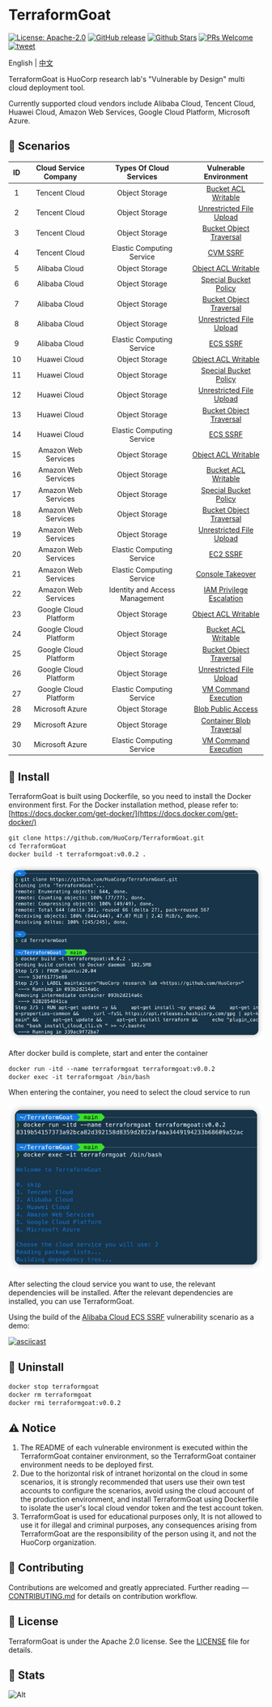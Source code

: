 # TerraformGoat

[![License: Apache-2.0](https://img.shields.io/badge/license-Apache--2.0-blue)](https://github.com/HuoCorp/TerraformGoat/blob/main/LICENSE) [![GitHub release](https://img.shields.io/github/release/HuoCorp/TerraformGoat.svg)](https://github.com/HuoCorp/TerraformGoat/releases) [![Github Stars](https://img.shields.io/github/stars/HuoCorp/TerraformGoat)](https://github.com/HuoCorp/TerraformGoat/stargazers) [![PRs Welcome](https://img.shields.io/badge/PRs-welcome-brightgreen.svg)](https://github.com/HuoCorp/TerraformGoat/pulls) [![tweet](https://img.shields.io/twitter/url?url=https://github.com/HuoCorp/TerraformGoat)](https://twitter.com/intent/tweet/?text=TerraformGoat%20is%20HuoCorp%20research%20lab's%20%22Vulnerable%20by%20Design%22%20multi%20cloud%20deployment%20tool.%20Check%20it%20out%20https%3A%2F%2Fgithub.com%2FHuoCorp%2FTerraformGoat%0A%23TerraformGoat%20%23Terraform%20%23Cloud%20%23Security%20%23cloudsecurity)

English | [中文](./README_CN.md)

TerraformGoat is HuoCorp research lab's "Vulnerable by Design" multi cloud deployment tool.

Currently supported cloud vendors include Alibaba Cloud, Tencent Cloud, Huawei Cloud, Amazon Web Services, Google Cloud Platform, Microsoft Azure.

## :dart: Scenarios

|  ID  | Cloud Service Company  |  Types Of Cloud Services  |                    Vulnerable Environment                    |
| :--: | :--------------------: | :-----------------------: | :----------------------------------------------------------: |
|  1   |     Tencent Cloud      |      Object Storage       | [Bucket ACL Writable](https://github.com/HuoCorp/TerraformGoat/tree/main/tencentcloud/object_storage_service/bucket_acl_writable) |
|  2   |     Tencent Cloud      |      Object Storage       | [Unrestricted File Upload](https://github.com/HuoCorp/TerraformGoat/tree/main/tencentcloud/object_storage_service/unrestricted_file_upload) |
|  3  |     Tencent Cloud      |      Object Storage       | [Bucket Object Traversal](https://github.com/HuoCorp/TerraformGoat/tree/main/tencentcloud/object_storage_service/bucket_object_traversal) |
|  4  |         Tencent Cloud         |   Elastic Computing Service   | [CVM SSRF](https://github.com/HuoCorp/TerraformGoat/tree/main/tencentcloud/elastic_computing_service/cvm_ssrf) |
|  5  |     Alibaba Cloud      |      Object Storage       | [Object ACL Writable](https://github.com/HuoCorp/TerraformGoat/tree/main/aliyun/object_storage_service/object_acl_writable) |
|  6  |     Alibaba Cloud      |      Object Storage       | [Special Bucket Policy](https://github.com/HuoCorp/TerraformGoat/tree/main/aliyun/object_storage_service/special_bucket_policy) |
|  7  |     Alibaba Cloud      |      Object Storage       | [Bucket Object Traversal](https://github.com/HuoCorp/TerraformGoat/tree/main/aliyun/object_storage_service/bucket_object_traversal) |
|  8  |     Alibaba Cloud      |      Object Storage       | [Unrestricted File Upload](https://github.com/HuoCorp/TerraformGoat/tree/main/aliyun/object_storage_service/unrestricted_file_upload) |
|  9  |     Alibaba Cloud      | Elastic Computing Service | [ECS SSRF](https://github.com/HuoCorp/TerraformGoat/tree/main/aliyun/elastic_computing_service/ecs_ssrf) |
|  10  |      Huawei Cloud      |      Object Storage       | [Object ACL Writable](https://github.com/HuoCorp/TerraformGoat/tree/main/huaweicloud/object_storage_service/object_acl_writable) |
|  11  |      Huawei Cloud      |      Object Storage       | [Special Bucket Policy](https://github.com/HuoCorp/TerraformGoat/tree/main/huaweicloud/object_storage_service/special_bucket_policy) |
|  12  |      Huawei Cloud      |      Object Storage       | [Unrestricted File Upload](https://github.com/HuoCorp/TerraformGoat/tree/main/huaweicloud/object_storage_service/unrestricted_file_upload) |
|  13  |      Huawei Cloud      |      Object Storage       | [Bucket Object Traversal](https://github.com/HuoCorp/TerraformGoat/tree/main/huaweicloud/object_storage_service/bucket_object_traversal) |
|  14  |     Huawei Cloud      | Elastic Computing Service | [ECS SSRF](https://github.com/HuoCorp/TerraformGoat/tree/main/huaweicloud/elastic_computing_service/ecs_ssrf) |
|  15  |  Amazon  Web Services  |      Object Storage       | [Object ACL Writable](https://github.com/HuoCorp/TerraformGoat/tree/main/aws/object_storage_service/object_acl_writable) |
|  16  |  Amazon  Web Services  |      Object Storage       | [Bucket ACL Writable](https://github.com/HuoCorp/TerraformGoat/tree/main/aws/object_storage_service/bucket_acl_writable) |
|  17  |  Amazon  Web Services  |      Object Storage       | [Special Bucket Policy](https://github.com/HuoCorp/TerraformGoat/tree/main/aws/object_storage_service/special_bucket_policy) |
|  18  |  Amazon  Web Services  |      Object Storage       | [Bucket Object Traversal](https://github.com/HuoCorp/TerraformGoat/tree/main/aws/object_storage_service/bucket_object_traversal) |
|  19  |  Amazon  Web Services  |      Object Storage       | [Unrestricted File Upload](https://github.com/HuoCorp/TerraformGoat/tree/main/aws/object_storage_service/unrestricted_file_upload) |
|  20  |  Amazon  Web Services  | Elastic Computing Service | [EC2 SSRF](https://github.com/HuoCorp/TerraformGoat/tree/main/aws/elastic_computing_service/ec2_ssrf) |
|  21  |  Amazon  Web Services  | Elastic Computing Service | [Console Takeover](https://github.com/HuoCorp/TerraformGoat/tree/main/aws/elastic_computing_service/console_takeover) |
|  22  |  Amazon  Web Services  | Identity and Access Management | [IAM Privilege Escalation](https://github.com/HuoCorp/TerraformGoat/tree/main/aws/identity_and_access_management/privilege_escalation) |
|  23  | Google  Cloud Platform |      Object Storage       | [Object ACL Writable](https://github.com/HuoCorp/TerraformGoat/tree/main/gcp/object_storage_service/object_acl_writable) |
|  24  | Google  Cloud Platform |      Object Storage       | [Bucket ACL Writable](https://github.com/HuoCorp/TerraformGoat/tree/main/gcp/object_storage_service/bucket_acl_writable) |
|  25  | Google  Cloud Platform |      Object Storage       | [Bucket Object Traversal](https://github.com/HuoCorp/TerraformGoat/tree/main/gcp/object_storage_service/bucket_object_traversal) |
|  26  | Google  Cloud Platform |      Object Storage       | [Unrestricted File Upload](https://github.com/HuoCorp/TerraformGoat/tree/main/gcp/object_storage_service/unrestricted_file_upload) |
|  27  |  Google  Cloud Platform  | Elastic Computing Service | [VM Command Execution](https://github.com/HuoCorp/TerraformGoat/tree/main/gcp/elastic_computing_service/vm_command_execution) |
|  28  |    Microsoft  Azure    |      Object Storage       | [Blob  Public Access](https://github.com/HuoCorp/TerraformGoat/tree/main/azure/object_storage_service/blob_public_access/) |
|  29  |    Microsoft  Azure    |      Object Storage       | [Container Blob Traversal](https://github.com/HuoCorp/TerraformGoat/tree/main/azure/object_storage_service/container_blob_traversal/) |
|  30  |  Microsoft  Azure  | Elastic Computing Service | [VM Command Execution](https://github.com/HuoCorp/TerraformGoat/tree/main/azure/elastic_computing_service/vm_command_execution) |

## :dizzy: Install

TerraformGoat is built using Dockerfile, so you need to install the Docker environment first. For the Docker installation method, please refer to: [https://docs.docker.com/get-docker/](https://docs.docker.com/get-docker/)

```shell
git clone https://github.com/HuoCorp/TerraformGoat.git
cd TerraformGoat
docker build -t terraformgoat:v0.0.2 .
```

![img](./images/1652250379.png)

After docker build is complete, start and enter the container

```shell
docker run -itd --name terraformgoat terraformgoat:v0.0.2
docker exec -it terraformgoat /bin/bash
```

When entering the container, you need to select the cloud service to run

![img](./images/1652250438.png)

After selecting the cloud service you want to use, the relevant dependencies will be installed. After the relevant dependencies are installed, you can use TerraformGoat.

Using the build of the [Alibaba Cloud ECS SSRF](https://github.com/HuoCorp/TerraformGoat/tree/main/aliyun/elastic_computing_service/ecs_ssrf) vulnerability scenario as a demo:

[![asciicast](https://asciinema.org/a/493554.svg)](https://asciinema.org/a/493554)

## :rocket: Uninstall

```shell
docker stop terraformgoat
docker rm terraformgoat
docker rmi terraformgoat:v0.0.2
```

## ⚠️ Notice

1. The README of each vulnerable environment is executed within the TerraformGoat container environment, so the TerraformGoat container environment needs to be deployed first.
2. Due to the horizontal risk of intranet horizontal on the cloud in some scenarios, it is strongly recommended that users use their own test accounts to configure the scenarios, avoid using the cloud account of the production environment, and install TerraformGoat using Dockerfile to isolate the user's local cloud vendor token and the test account token.
3. TerraformGoat is used for educational purposes only, It is not allowed to use it for illegal and criminal purposes, any consequences arising from TerraformGoat are the responsibility of the person using it, and not the HuoCorp organization.

## :confetti_ball: Contributing

Contributions are welcomed and greatly appreciated. Further reading — [CONTRIBUTING.md](https://github.com/HuoCorp/TerraformGoat/blob/main/CONTRIBUTING.md) for details on contribution workflow.

## 🪪 License

TerraformGoat is under the Apache 2.0 license. See the [LICENSE](https://github.com/HuoCorp/TerraformGoat/blob/main/LICENSE) file for details.

## :crystal_ball: Stats

![Alt](https://repobeats.axiom.co/api/embed/7b7a9507cda2a2e4ec4303668dfc3e3f15ff29d2.svg "Repobeats analytics image")
